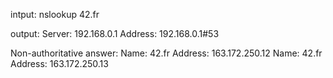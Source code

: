 intput:
nslookup 42.fr

output:
Server:		192.168.0.1
Address:	192.168.0.1#53

Non-authoritative answer:
Name:	42.fr
Address: 163.172.250.12
Name:	42.fr
Address: 163.172.250.13

